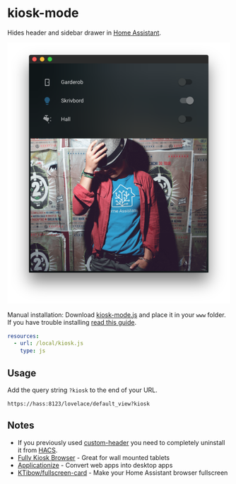 kiosk-mode
=================

Hides header and sidebar drawer in [Home Assistant](https://www.home-assistant.io/).

![image](example.png)

Manual installation: Download [kiosk-mode.js](https://github.com/matt8707/kiosk-mode/blob/master/kiosk-mode.js) and place it in your `www` folder. If you have trouble installing [read this guide](https://github.com/thomasloven/hass-config/wiki/Lovelace-Plugins).

```yaml
resources:
  - url: /local/kiosk.js
    type: js
```

## Usage
Add the query string `?kiosk` to the end of your URL. 

```
https://hass:8123/lovelace/default_view?kiosk
```

## Notes

* If you previously used [custom-header](https://github.com/maykar/custom-header) you need to completely uninstall it from [HACS](https://github.com/hacs/integration).
* [Fully Kiosk Browser](https://www.fully-kiosk.com/) - Great for wall mounted tablets
* [Applicationize](https://applicationize.me/) - Convert web apps into desktop apps
* [KTibow/fullscreen-card](https://github.com/KTibow/fullscreen-card) - Make your Home Assistant browser fullscreen
